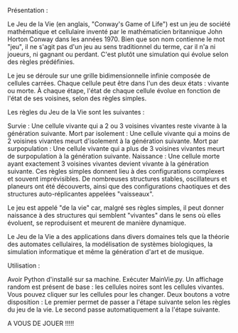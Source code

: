 Présentation :

  Le Jeu de la Vie (en anglais, "Conway's Game of Life") est un jeu de société mathématique et cellulaire inventé par le mathématicien britannique John Horton Conway dans les années 1970. Bien que son nom contienne le mot "jeu", il ne s'agit pas d'un jeu au sens traditionnel du terme, car il n'a ni joueurs, ni gagnant ou perdant. C'est plutôt une simulation qui évolue selon des règles prédéfinies.
  
  Le jeu se déroule sur une grille bidimensionnelle infinie composée de cellules carrées. Chaque cellule peut être dans l'un des deux états : vivante ou morte. À chaque étape, l'état de chaque cellule évolue en fonction de l'état de ses voisines, selon des règles simples.
  
  Les règles du Jeu de la Vie sont les suivantes :
  
  Survie : Une cellule vivante qui a 2 ou 3 voisines vivantes reste vivante à la génération suivante.
  Mort par isolement : Une cellule vivante qui a moins de 2 voisines vivantes meurt d'isolement à la génération suivante.
  Mort par surpopulation : Une cellule vivante qui a plus de 3 voisines vivantes meurt de surpopulation à la génération suivante.
  Naissance : Une cellule morte ayant exactement 3 voisines vivantes devient vivante à la génération suivante.
  Ces règles simples donnent lieu à des configurations complexes et souvent imprévisibles. De nombreuses structures stables, oscillateurs et planeurs ont été découverts, ainsi que des configurations chaotiques et des structures auto-réplicantes appelées "vaisseaux".
  
  Le jeu est appelé "de la vie" car, malgré ses règles simples, il peut donner naissance à des structures qui semblent "vivantes" dans le sens où elles évoluent, se reproduisent et meurent de manière dynamique.
  
  Le Jeu de la Vie a des applications dans divers domaines tels que la théorie des automates cellulaires, la modélisation de systèmes biologiques, la simulation informatique et même la génération d'art et de musique.

Utilisation :

  Avoir Python d'installé sur sa machine.
  Exécuter MainVie.py.
  Un affichage random est présent de base : les cellules noires sont les cellules vivantes.
  Vous pouvez cliquer sur les cellules pour les changer.
  Deux boutons a votre disposition :
    Le premier permet de passer a l'étape suivante selon les règles du jeu de la vie.
    Le second passe automatiquement a la l'étape suivante.


A VOUS DE JOUER !!!!!
